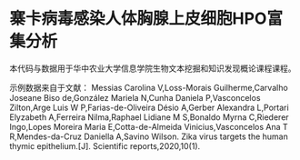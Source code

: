 # 寨卡病毒感染人体胸腺上皮细胞HPO富集分析

本代码与数据用于华中农业大学信息学院生物文本挖掘和知识发现概论课程课程。

示例数据来自于文献：
Messias Carolina V,Loss-Morais Guilherme,Carvalho Joseane Biso de,González Mariela N,Cunha Daniela P,Vasconcelos Zilton,Arge Luis W P,Farias-de-Oliveira Désio A,Gerber Alexandra L,Portari Elyzabeth A,Ferreira Nilma,Raphael Lidiane M S,Bonaldo Myrna C,Riederer Ingo,Lopes Moreira Maria E,Cotta-de-Almeida Vinicius,Vasconcelos Ana T R,Mendes-da-Cruz Daniella A,Savino Wilson. Zika virus targets the human thymic epithelium.[J]. Scientific reports,2020,10(1).

